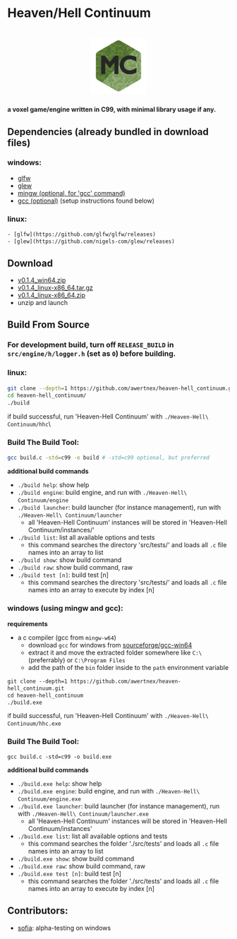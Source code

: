 # Heaven/Hell Continuum

<h1 align="center">
  <img src="resources/logo/128x128.png" alt="Heaven-Hell Continuum">
</h1>

**a voxel game/engine written in C99, with minimal library usage if any.**

## Dependencies (already bundled in download files)
### windows:
- [glfw](https://github.com/glfw/glfw/releases)
- [glew](https://github.com/nigels-com/glew/releases)
- [mingw (optional, for 'gcc' command)](https://www.mingw-w64.org/downloads/)
- [gcc (optional)](https://www.sourceforge.net/projects/gcc-win64/) (setup instructions found below)

### linux:
    - [glfw](https://github.com/glfw/glfw/releases)
    - [glew](https://github.com/nigels-com/glew/releases)


## Download
- [v0.1.4_win64.zip](https://github.com/awertnex/heaven-hell_continuum/releases/download/v0.1.4-alpha/heaven-hell_continuum-v0.1.4-win64.zip)
- [v0.1.4_linux-x86_64.tar.gz](https://github.com/awertnex/heaven-hell_continuum/releases/download/v0.1.4-alpha/heaven-hell_continuum-v0.1.4-linux-x86_64.tar.gz)
- [v0.1.4_linux-x86_64.zip](https://github.com/awertnex/heaven-hell_continuum/releases/download/v0.1.4-alpha/heaven-hell_continuum-v0.1.4-linux-x86_64.zip)
- unzip and launch


## Build From Source

### For development build, turn off `RELEASE_BUILD` in `src/engine/h/logger.h` (set as `0`) before building.

### linux:

```bash
git clone --depth=1 https://github.com/awertnex/heaven-hell_continuum.git
cd heaven-hell_continuum/
./build
```
if build successful, run 'Heaven-Hell Continuum' with `./Heaven-Hell\ Continuum/hhc`\

### Build The Build Tool:
```bash
gcc build.c -std=c99 -o build # -std=c99 optional, but preferred
```

**additional build commands**
- `./build help`: show help
- `./build engine`: build engine, and run with `./Heaven-Hell\ Continuum/engine`
- `./build launcher`: build launcher (for instance management), run with `./Heaven-Hell\ Continuum/launcher`
    - all 'Heaven-Hell Continuum' instances will be stored in 'Heaven-Hell Continuum/instances/'
- `./build list`: list all available options and tests
    - this command searches the directory 'src/tests/' and loads all `.c` file names into an array to list
- `./build show`: show build command
- `./build raw`: show build command, raw
- `./build test [n]`: build test [n]
    - this command searches the directory 'src/tests/' and loads all `.c` file names into an array to execute by index [n]


### windows (using mingw and gcc):

**requirements**
- a c compiler (gcc from `mingw-w64`)
    - download `gcc` for windows from [sourceforge/gcc-win64](https://www.sourceforge.net/projects/gcc-win64/)
    - extract it and move the extracted folder somewhere like `C:\` (preferrably) or `C:\Program Files`
    - add the path of the `bin` folder inside to the `path` environment variable

```command
git clone --depth=1 https://github.com/awertnex/heaven-hell_continuum.git
cd heaven-hell_continuum
./build.exe
```
if build successful, run 'Heaven-Hell Continuum' with `./Heaven-Hell\ Continuum/hhc.exe`

### Build The Build Tool:
```command
gcc build.c -std=c99 -o build.exe
```

**additional build commands**
- `./build.exe help`: show help
- `./build.exe engine`: build engine, and run with `./Heaven-Hell\ Continuum/engine.exe`
- `./build.exe launcher`: build launcher (for instance management), run with `./Heaven-Hell\ Continuum/launcher.exe`
    - all 'Heaven-Hell Continuum' instances will be stored in 'Heaven-Hell Continuum/instances'
- `./build.exe list`: list all available options and tests
    - this command searches the folder './src/tests' and loads all `.c` file names into an array to list
- `./build.exe show`: show build command
- `./build.exe raw`: show build command, raw
- `./build.exe test [n]`: build test [n]
    - this command searches the folder './src/tests' and loads all `.c` file names into an array to execute by index [n]

## Contributors:
- [sofia](https://github.com/EdgySofia666): alpha-testing on windows

